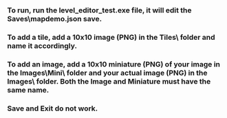 ### To run, run the level_editor_test.exe file, it will edit the Saves\mapdemo.json save.
### To add a tile, add a 10x10 image (PNG) in the Tiles\ folder and name it accordingly.
### To add an image, add a 10x10 miniature (PNG) of your image in the Images\Mini\ folder and your actual image (PNG) in the Images\ folder. Both the Image and Miniature must have the same name.

### Save and Exit do not work.

